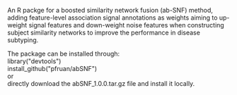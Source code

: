 An R packge for a boosted similarity network fusion (ab-SNF) method, adding feature-level association signal annotations as weights aiming to up-weight signal features and down-weight noise features when constructing subject similarity networks to improve the performance in disease subtyping. 

The package can be installed through:  
library("devtools")  
install_github("pfruan/abSNF")  
or  
directly download the abSNF_1.0.0.tar.gz file and install it locally.
